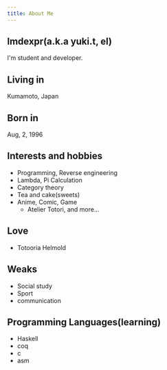 ```yaml
---
title: About Me
---
```

## lmdexpr(a.k.a yuki.t, el)
I'm student and developer.

## Living in
Kumamoto, Japan

## Born in
Aug, 2, 1996

## Interests and hobbies
* Programming, Reverse engineering
* Lambda, Pi Calculation
* Category theory
* Tea and cake(sweets)
* Anime, Comic, Game
    * Atelier Totori, and more...
  
## Love
* Totooria Helmold
  
## Weaks
* Social study
* Sport
* communication

## Programming Languages(learning)
* Haskell
* coq
* c
* asm
